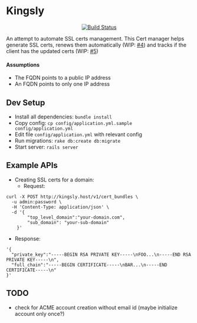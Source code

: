 # Kingsly

<p align="center">
  <a href="https://travis-ci.org/gojekfarm/kingsly"><img src="https://travis-ci.org/gojekfarm/kingsly.svg?branch=master" alt="Build Status"></img></a>
</p>


An attempt to automate SSL certs management. This Cert manager helps generate SSL certs, renews them automatically (WIP: [#4](https://github.com/gojekfarm/kingsly/issues/4)) and tracks if the client has the updated certs (WIP: [#5](https://github.com/gojekfarm/kingsly/issues/5))

#### Assumptions

- The FQDN points to a public IP address
- An FQDN points to only one IP address

## Dev Setup

- Install all dependencies: `bundle install`
- Copy config: `cp config/application.yml.sample config/application.yml`
- Edit file `config/application.yml` with relevant config
- Run migrations: `rake db:create db:migrate`
- Start server: `rails server`

## Example APIs

- Creating SSL certs for a domain:
  - Request:
```
curl -X POST http://kingsly.host/v1/cert_bundles \
  -u admin:password \
  -H 'Content-Type: application/json' \
  -d '{
        "top_level_domain":"your-domain.com",
        "sub_domain": "your-sub-domain"
    }'
```
  - Response:

```
'{
  "private_key":"-----BEGIN RSA PRIVATE KEY-----\nFOO...\n-----END RSA PRIVATE KEY-----\n",
  "full_chain":"-----BEGIN CERTIFICATE-----\nBAR...\n-----END CERTIFICATE-----\n"
}'
```

## TODO

- check for ACME account creation without email id (maybe initialize account only once?)

